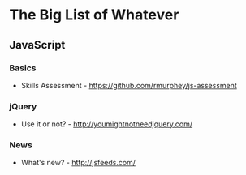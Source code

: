 The Big List of Whatever
=========================

## JavaScript

### Basics
- Skills Assessment - https://github.com/rmurphey/js-assessment

### jQuery
- Use it or not? - http://youmightnotneedjquery.com/

### News
- What's new? - http://jsfeeds.com/
